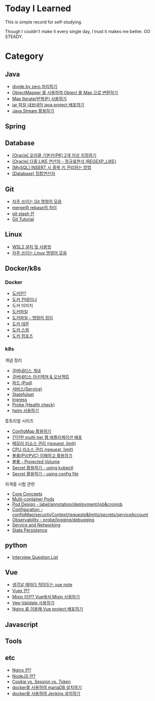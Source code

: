# Today I Learned

This is simple record for self-studying.

Though I couldn't make it every single day, I trust it makes me better. GO STEADY.

# Category

## Java

- [divide by zero 처리하기](/Java/divideByZero-exception-infinity-NaN.md)
- [ObjectMapper 를 사용하여 Object 를 Map 으로 변환하기](/Java/convert-object-to-map.md)
- [Map Iterate(반복문) 사용하기](/Java/map-iterator.md)
- [jar 파일 내보내어 java project 배포하기](/Java/deploy-via-jar.md)
- [Java Stream 활용하기](/Java/java-stream.md)

## Spring

## Database

- [[Oracle] 오라클 기본키(PK) 2개 이상 지정하기](/Database/oracle-multiple-PK.md)
- [[Oracle] 다중 LIKE 연산자 - 정규표현식 (REGEXP_LIKE)](/Database/oracle-regexp_like.md)
- [[MySQL] INSERT 시 중복 키 관리하는 방법](/Database/mysql-duplicate-update.md)
- [[Database] 집합연산자](/Database/operator.md)

## Git

- [자주 쓰이는 Git 명령어 모음](/Git/git-bash-cmd.md)
- [merge와 rebase의 차이](/Git/git-merge-vs-rebase.md)
- [git stash 란](/Git/git-stash.md)
- [Git Tutorial](/Git/tutorial.md)

## Linux

- [WSL2 설치 및 사용법](/OS/WSL2-setup.md)
- [자주 쓰이는 Linux 명령어 모음](/OS/frequently-used-command-in-Linux.md)

## Docker/k8s

### Docker

- [도커란?](/Docker/ch01-what-is-docker.md)
- [도커 컨테이너](/Docker/ch02-docker-container.md)
- 도커 이미지
- [도커파일](/Docker/ch02-dockerFile.md)
- [도커파일 - 명령어 정리](/Docker/ch02-dockerFile-CMD.md)
- [도커 데몬](/Docker/ch02-docker-daemon.md)
- [도커 스웜](/Docker/ch03-docker-swarm.md)
- [도커 컴포즈](/Docker/ch04-docker-compose.md)

### k8s

개념 정리

- [쿠버네티스 개념](/Docker/k8s-01-what-is-k8s.md)
- [쿠버네티스 아키텍쳐 & 오브젝트](/Docker/k8s-02-object.md)
- [파드 (Pod)](/Docker/k8s-03-pod.md)
- [서비스(Service)](/Docker/k8s-04-service.md)
- [Statefulset](/Docker/k8s-05-statefulset.md)
- [Ingress](/Docker/k8s-06-ingress.md)
- [Probe (Health check)](/Docker/k8s-probe-healthcheck.md)
- [helm 사용하기](/Docker/k8s-helm-01-what-is-helm.md)

튜토리얼 시리즈

- [ConfigMap 활용하기](/Docker/k8s-tutorials/k8s-3rd-01-configmap.md)
- [간단한 multi-tier 웹 애플리케이션 배포](/Docker/k8s-tutorials/k8s-3rd-02-deploy-multi-tier-web-app.md)
- [메모리 리소스 관리 (request, limit)](/Docker/k8s-tutorials/k8s-4th-01-assign-memory-resource.md)
- [CPU 리소스 관리 (request, limit)](/Docker/k8s-tutorials/k8s-4th-02-assign-cpu-resource.md)
- [볼륨(PV/PVC) 이해하고 활용하기](/Docker/k8s-tutorials/k8s-4th-03-volume-for-storage.md)
- [볼륨 - Projected Volume](/Docker/k8s-tutorials/k8s-4th-04-projected-volume.md)
- [Secret 활용하기 - using kubectl](/Docker/k8s-tutorials/k8s-5th-01-managing-secret-using-kubectl.md)
- [Secret 활용하기 - using config file](/Docker/k8s-tutorials/k8s-5th-02-managing-secret-using-config-file.md)

자격증 시험 관련

- [Core Concepts](/Docker/CKAD+CKA/CKAD-01-core-concepts.md)
- [Multi-container Pods](/Docker/CKAD+CKA/CKAD-02-multi-container-pods.md)
- [Pod Design - label/annotation/deployment/job&cronjob](/Docker/CKAD+CKA/CKAD-03-pod-design.md)
- [Configuration - configMap/securityContext/requests&limits/secrets/serviceAccount](/Docker/CKAD+CKA/CKAD-04-configuration.md)
- [Observability - probe/logging/debugging](/Docker/CKAD+CKA/CKAD-05-observability.md)
- [Service and Networking](/Docker/CKAD+CKA/CKAD-06-services-and-networking.md)
- [State Persistence](/Docker/CKAD+CKA/CKAD-07-state-persistence.md)

## python

- [Interview Question List](/python/interview_questions.md)

## Vue

- [생각날 때마다 적어두는 vue note](/Vue/note.md)
- [Vuex 란?](/Vue/what-is-vuex.md)
- [Mixin 이란? Vue에서 Mixin 사용하기](/Vue/what-is-mixin.md)
- [Vee-Validate 사용하기](/Vue/how-to-use-vee-validate.md)
- [Nginx 를 이용해 Vue project 배포하기](/Vue/deploy-via-nginx.md)

## Javascript

## Tools

## etc

- [Nginx 란?](/etc/what-is-nginx.md)
- [NodeJS 란?](/etc/what-is-nodejs.md)
- [Cookie vs. Session vs. Token](/etc/cookie-session-token.md)
- [docker를 사용하여 mariaDB 설치하기](/etc/install-mariadb-using-docker.md)
- [docker를 사용하여 Jenkins 설치하기](/etc/install-jenkins-using-docker.md)
